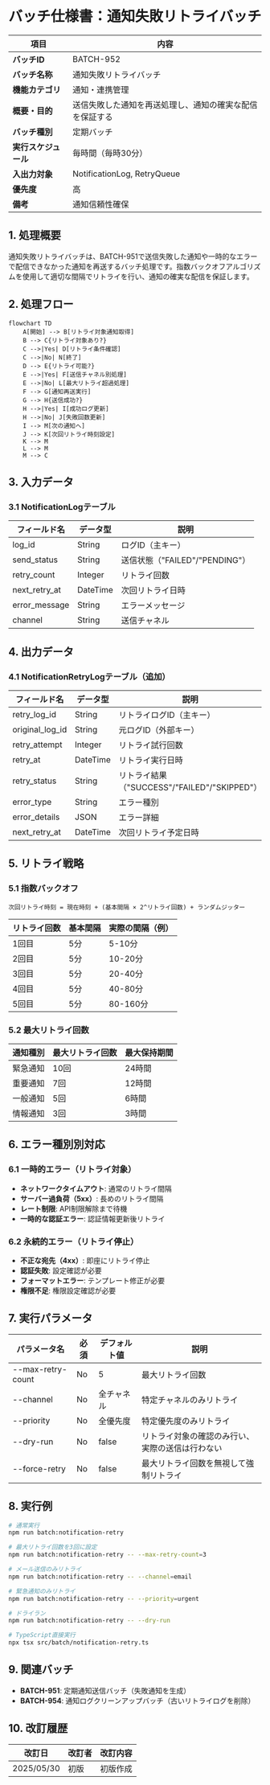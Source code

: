 # バッチ仕様書：通知失敗リトライバッチ

| 項目                | 内容                                                                                |
|---------------------|------------------------------------------------------------------------------------|
| **バッチID**        | BATCH-952                                                                          |
| **バッチ名称**      | 通知失敗リトライバッチ                                                              |
| **機能カテゴリ**    | 通知・連携管理                                                                      |
| **概要・目的**      | 送信失敗した通知を再送処理し、通知の確実な配信を保証する                            |
| **バッチ種別**      | 定期バッチ                                                                          |
| **実行スケジュール**| 毎時間（毎時30分）                                                                  |
| **入出力対象**      | NotificationLog, RetryQueue                                                         |
| **優先度**          | 高                                                                                  |
| **備考**            | 通知信頼性確保                                                                      |

## 1. 処理概要

通知失敗リトライバッチは、BATCH-951で送信失敗した通知や一時的なエラーで配信できなかった通知を再送するバッチ処理です。指数バックオフアルゴリズムを使用して適切な間隔でリトライを行い、通知の確実な配信を保証します。

## 2. 処理フロー

```mermaid
flowchart TD
    A[開始] --> B[リトライ対象通知取得]
    B --> C{リトライ対象あり?}
    C -->|Yes| D[リトライ条件確認]
    C -->|No| N[終了]
    D --> E{リトライ可能?}
    E -->|Yes| F[送信チャネル別処理]
    E -->|No| L[最大リトライ超過処理]
    F --> G[通知再送実行]
    G --> H{送信成功?}
    H -->|Yes| I[成功ログ更新]
    H -->|No| J[失敗回数更新]
    I --> M[次の通知へ]
    J --> K[次回リトライ時刻設定]
    K --> M
    L --> M
    M --> C
```

## 3. 入力データ

### 3.1 NotificationLogテーブル

| フィールド名      | データ型 | 説明                                           |
|-------------------|----------|------------------------------------------------|
| log_id            | String   | ログID（主キー）                               |
| send_status       | String   | 送信状態（"FAILED"/"PENDING"）                 |
| retry_count       | Integer  | リトライ回数                                   |
| next_retry_at     | DateTime | 次回リトライ日時                               |
| error_message     | String   | エラーメッセージ                               |
| channel           | String   | 送信チャネル                                   |

## 4. 出力データ

### 4.1 NotificationRetryLogテーブル（追加）

| フィールド名      | データ型 | 説明                                           |
|-------------------|----------|------------------------------------------------|
| retry_log_id      | String   | リトライログID（主キー）                       |
| original_log_id   | String   | 元ログID（外部キー）                           |
| retry_attempt     | Integer  | リトライ試行回数                               |
| retry_at          | DateTime | リトライ実行日時                               |
| retry_status      | String   | リトライ結果（"SUCCESS"/"FAILED"/"SKIPPED"）   |
| error_type        | String   | エラー種別                                     |
| error_details     | JSON     | エラー詳細                                     |
| next_retry_at     | DateTime | 次回リトライ予定日時                           |

## 5. リトライ戦略

### 5.1 指数バックオフ

```
次回リトライ時刻 = 現在時刻 + (基本間隔 × 2^リトライ回数) + ランダムジッター
```

| リトライ回数 | 基本間隔 | 実際の間隔（例）    |
|--------------|----------|---------------------|
| 1回目        | 5分      | 5-10分              |
| 2回目        | 5分      | 10-20分             |
| 3回目        | 5分      | 20-40分             |
| 4回目        | 5分      | 40-80分             |
| 5回目        | 5分      | 80-160分            |

### 5.2 最大リトライ回数

| 通知種別          | 最大リトライ回数 | 最大保持期間 |
|-------------------|------------------|--------------|
| 緊急通知          | 10回             | 24時間       |
| 重要通知          | 7回              | 12時間       |
| 一般通知          | 5回              | 6時間        |
| 情報通知          | 3回              | 3時間        |

## 6. エラー種別別対応

### 6.1 一時的エラー（リトライ対象）

- **ネットワークタイムアウト**: 通常のリトライ間隔
- **サーバー過負荷（5xx）**: 長めのリトライ間隔
- **レート制限**: API制限解除まで待機
- **一時的な認証エラー**: 認証情報更新後リトライ

### 6.2 永続的エラー（リトライ停止）

- **不正な宛先（4xx）**: 即座にリトライ停止
- **認証失敗**: 設定確認が必要
- **フォーマットエラー**: テンプレート修正が必要
- **権限不足**: 権限設定確認が必要

## 7. 実行パラメータ

| パラメータ名        | 必須 | デフォルト値 | 説明                                           |
|---------------------|------|--------------|------------------------------------------------|
| --max-retry-count   | No   | 5            | 最大リトライ回数                               |
| --channel           | No   | 全チャネル   | 特定チャネルのみリトライ                       |
| --priority          | No   | 全優先度     | 特定優先度のみリトライ                         |
| --dry-run           | No   | false        | リトライ対象の確認のみ行い、実際の送信は行わない |
| --force-retry       | No   | false        | 最大リトライ回数を無視して強制リトライ         |

## 8. 実行例

```bash
# 通常実行
npm run batch:notification-retry

# 最大リトライ回数を3回に設定
npm run batch:notification-retry -- --max-retry-count=3

# メール送信のみリトライ
npm run batch:notification-retry -- --channel=email

# 緊急通知のみリトライ
npm run batch:notification-retry -- --priority=urgent

# ドライラン
npm run batch:notification-retry -- --dry-run

# TypeScript直接実行
npx tsx src/batch/notification-retry.ts
```

## 9. 関連バッチ

- **BATCH-951**: 定期通知送信バッチ（失敗通知を生成）
- **BATCH-954**: 通知ログクリーンアップバッチ（古いリトライログを削除）

## 10. 改訂履歴

| 改訂日     | 改訂者 | 改訂内容                                         |
|------------|--------|--------------------------------------------------|
| 2025/05/30 | 初版   | 初版作成                                         |
